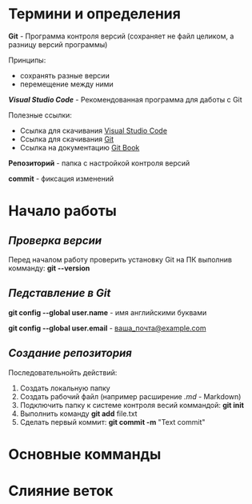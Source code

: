 
# Термини и определения

**Git** - Программа контроля версий (сохраняет не файл целиком, а разницу версий программы)

Принципы:

* сохранять разные версии
* перемещение между ними

 _**Visual Studio Code**_ - Рекомендованная программа для даботы с Git

 Полезные ссылки:
 
 + Ссылка для скачивания [Visual Studio Code](https://code.visualstudio.com/)  
 + Ссылка для скачивания [Git](https://git-scm.com/) 
 + Ссылка на документацию [Git Book](https://git-scm.com/book/ru/v2)

**Репозиторий** - папка с настройкой контроля версий

**commit** - фиксация изменений

# Начало работы

## _Проверка версии_

Перед началом работу проверить установку Git на ПК выполнив комманду: **git --version**

## _Педставление в Git_

**git config --global user.name** - имя английскими буквами

**git config --global user.email** - ваша_почта@example.com

## _Создание репозитория_

Последовательнойть действий:

1. Создать локальную папку
2. Создать рабочий файл (например расширение _.md_ - Markdown)
3. Подключить папку к системе контроля весий коммандой: **git init**
4. Выполнить команду **git add** file.txt
5. Сделать первый коммит: **git commit -m** "Text commit" 

# Основные комманды

# Слияние веток




